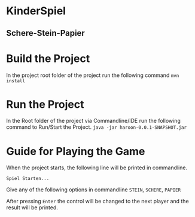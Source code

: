 # KinderSpiel
## Schere-Stein-Papier

# Build the Project
In the project root folder of the project run the following command
`mvn install`

# Run the Project
In the Root folder of the project via Commandline/IDE run the following command to Run/Start the Project.
`java -jar haroon-0.0.1-SNAPSHOT.jar`

# Guide for Playing the Game
When the project starts, the following line will be printed in commandline.

`Spiel Starten...`

Give any of the following options in commandline
`STEIN`, `SCHERE`, `PAPIER`

After pressing `Enter` the control will be changed to the next player and the result will be printed.




